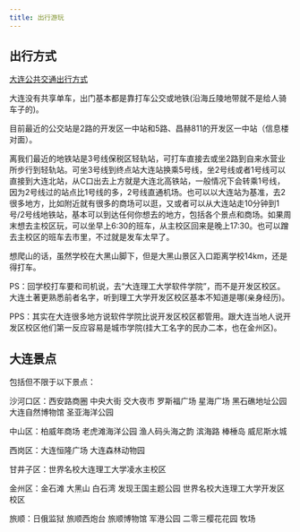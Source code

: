 ```yaml
---
title: 出行游玩
---
```


## 出行方式

[大连公共交通出行方式](https://blog.houyi2333.top/31da208e2dda/)

大连没有共享单车，出门基本都是靠打车公交或地铁(沿海丘陵地带就不是给人骑车子的)。

目前最近的公交站是2路的开发区一中站和5路、昌赫811的开发区一中站（信息楼对面）。

离我们最近的地铁站是3号线保税区轻轨站，可打车直接去或坐2路到自来水营业所步行到轻轨站。可坐3号线到终点站大连站换乘5号线，坐2号线或者1号线可以直接到大连北站，从C口出去上方就是大连北高铁站，一般情况下会转乘1号线，因为2号线过的站点比1号线的多，2号线直通机场。也可以以大连站为基准，去2很多地方，比如附近就有很多的商场可以逛，又或者可以从大连站走10分钟到1号/2号线地铁站，基本可以到达任何你想去的地方，包括各个景点和商场。如果周末想去主校区玩，可以坐早上6:30的班车，从主校区回来是晚上17:30。也可以蹭去主校区的班车去市里，不过就是发车太早了。

想爬山的话，虽然学校在大黑山脚下，但是大黑山景区入口距离学校14km，还是得打车。

PS：回学校打车要和司机说，去“大连理工大学软件学院”，而不是开发区校区。大连土著更熟悉前者名字，听到理工大学开发区校区基本不知道是哪(亲身经历)。

PPS：其实在大连很多地方说软件学院比说开发区校区都管用。跟大连当地人说开发区校区他们第一反应容易是城市学院(挂大工名字的民办二本，也在金州区)。

## 大连景点

包括但不限于以下景点：

沙河口区：西安路商圈 中央大街 交大夜市 罗斯福广场 星海广场 黑石礁地址公园 大连自然博物馆 圣亚海洋公园 

中山区：柏威年商场 老虎滩海洋公园 渔人码头海之韵 滨海路 棒棰岛 威尼斯水城 

西岗区：大连恒隆广场 大连森林动物园

甘井子区：世界名校大连理工大学凌水主校区

金州区：金石滩 大黑山 白石湾 发现王国主题公园 世界名校大连理工大学开发区校区

旅顺：日俄监狱 旅顺西炮台 旅顺博物馆 军港公园 二零三樱花花园 牧场